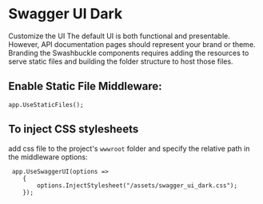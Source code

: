 # Swagger UI Dark
Customize the UI
The default UI is both functional and presentable. However, API documentation pages should represent your brand or theme. Branding the Swashbuckle components requires adding the resources to serve static files and building the folder structure to host those files.

## Enable Static File Middleware:
```
app.UseStaticFiles();
```
## To inject CSS stylesheets
add css file to the project's `wwwroot` folder and specify the relative path in the middleware options:

```
 app.UseSwaggerUI(options =>
    {
        options.InjectStylesheet("/assets/swagger_ui_dark.css");
    });
```
